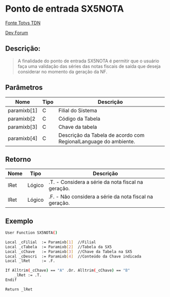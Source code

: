# Ponto de entrada SX5NOTA

[Fonte Totvs TDN][tdn]

[Dev Forum](dev)

## Descrição: 
>A finalidade do ponto de entrada SX5NOTA é permitir que o usuário faça uma validação das séries das notas fiscais de saída que deseja considerar no momento da geração da NF.


## Parâmetros
| Nome | Tipo | Descrição |
| ------ | ------ | ------ |
| paramixb[1] | C | Filial do Sistema |
| paramixb[2 | C | Código da Tabela |
| paramixb[3] | C | Chave da tabela |
| paramixb[4] | C | Descrição da Tabela de acordo com RegionalLanguage do ambiente. |


## Retorno
| Nome | Tipo | Descrição |
| ------ | ------ | ------ |
| lRet | Lógico | .T. - Considera a série da nota fiscal na geração. |
| lRet | Lógico | .F. - Não considera a série da nota fiscal na geração. |

## Exemplo

```sh
User Function SX5NOTA()
 
Local _cFilial  := Paramixb[1]  //Filial
Local _cTabela  := Paramixb[2]  //Tabela da SX5
Local _cChave   := Paramixb[3]  //Chave da Tabela na SX5
Local _cDescri  := Paramixb[4]  //Conteúdo da Chave indicada
Local _lRet     := .F.
 
If Alltrim(_cChave) == "A" .Or. Alltrim(_cChave) == "B"
    _lRet := .T.
Endif
 
Return _lRet
```

[tdn]: https://tdn.totvs.com/pages/releaseview.action?pageId=471926355
[dev]: https://devforum.totvs.com.br/460-ponto-de-entrada-sx5nota
